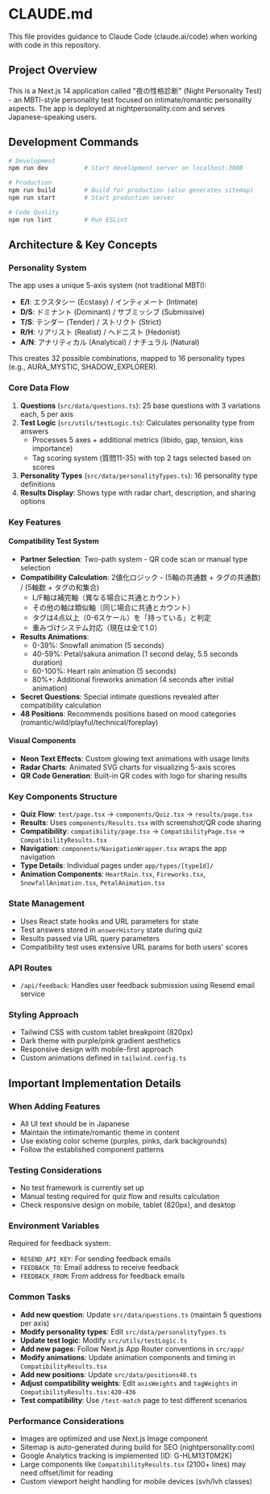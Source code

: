 # CLAUDE.md

This file provides guidance to Claude Code (claude.ai/code) when working with code in this repository.

## Project Overview
This is a Next.js 14 application called "夜の性格診断" (Night Personality Test) - an MBTI-style personality test focused on intimate/romantic personality aspects. The app is deployed at nightpersonality.com and serves Japanese-speaking users.

## Development Commands
```bash
# Development
npm run dev          # Start development server on localhost:3000

# Production
npm run build        # Build for production (also generates sitemap)
npm run start        # Start production server

# Code Quality
npm run lint         # Run ESLint
```

## Architecture & Key Concepts

### Personality System
The app uses a unique 5-axis system (not traditional MBTI):
- **E/I**: エクスタシー (Ecstasy) / インティメート (Intimate)
- **D/S**: ドミナント (Dominant) / サブミッシブ (Submissive)
- **T/S**: テンダー (Tender) / ストリクト (Strict)
- **R/H**: リアリスト (Realist) / ヘドニスト (Hedonist)
- **A/N**: アナリティカル (Analytical) / ナチュラル (Natural)

This creates 32 possible combinations, mapped to 16 personality types (e.g., AURA_MYSTIC, SHADOW_EXPLORER).

### Core Data Flow
1. **Questions** (`src/data/questions.ts`): 25 base questions with 3 variations each, 5 per axis
2. **Test Logic** (`src/utils/testLogic.ts`): Calculates personality type from answers
   - Processes 5 axes + additional metrics (libido, gap, tension, kiss importance)
   - Tag scoring system (質問11-35) with top 2 tags selected based on scores
3. **Personality Types** (`src/data/personalityTypes.ts`): 16 personality type definitions
4. **Results Display**: Shows type with radar chart, description, and sharing options

### Key Features

#### Compatibility Test System
- **Partner Selection**: Two-path system - QR code scan or manual type selection
- **Compatibility Calculation**: 2値化ロジック - (5軸の共通数 + タグの共通数) / (5軸数 + タグの和集合)
  - L/F軸は補完軸（異なる場合に共通とカウント）
  - その他の軸は類似軸（同じ場合に共通とカウント）
  - タグは4点以上（0-6スケール）を「持っている」と判定
  - 重みづけシステム対応（現在は全て1.0）
- **Results Animations**: 
  - 0-39%: Snowfall animation (5 seconds)
  - 40-59%: Petal/sakura animation (1 second delay, 5.5 seconds duration)
  - 60-100%: Heart rain animation (5 seconds)
  - 80%+: Additional fireworks animation (4 seconds after initial animation)
- **Secret Questions**: Special intimate questions revealed after compatibility calculation
- **48 Positions**: Recommends positions based on mood categories (romantic/wild/playful/technical/foreplay)

#### Visual Components
- **Neon Text Effects**: Custom glowing text animations with usage limits
- **Radar Charts**: Animated SVG charts for visualizing 5-axis scores
- **QR Code Generation**: Built-in QR codes with logo for sharing results

### Key Components Structure
- **Quiz Flow**: `test/page.tsx` → `components/Quiz.tsx` → `results/page.tsx`
- **Results**: Uses `components/Results.tsx` with screenshot/QR code sharing
- **Compatibility**: `compatibility/page.tsx` → `CompatibilityPage.tsx` → `CompatibilityResults.tsx`
- **Navigation**: `components/NavigationWrapper.tsx` wraps the app navigation
- **Type Details**: Individual pages under `app/types/[typeId]/`
- **Animation Components**: `HeartRain.tsx`, `Fireworks.tsx`, `SnowfallAnimation.tsx`, `PetalAnimation.tsx`

### State Management
- Uses React state hooks and URL parameters for state
- Test answers stored in `answerHistory` state during quiz
- Results passed via URL query parameters
- Compatibility test uses extensive URL params for both users' scores

### API Routes
- `/api/feedback`: Handles user feedback submission using Resend email service

### Styling Approach
- Tailwind CSS with custom tablet breakpoint (820px)
- Dark theme with purple/pink gradient aesthetics
- Responsive design with mobile-first approach
- Custom animations defined in `tailwind.config.ts`

## Important Implementation Details

### When Adding Features
- All UI text should be in Japanese
- Maintain the intimate/romantic theme in content
- Use existing color scheme (purples, pinks, dark backgrounds)
- Follow the established component patterns

### Testing Considerations
- No test framework is currently set up
- Manual testing required for quiz flow and results calculation
- Check responsive design on mobile, tablet (820px), and desktop

### Environment Variables
Required for feedback system:
- `RESEND_API_KEY`: For sending feedback emails
- `FEEDBACK_TO`: Email address to receive feedback
- `FEEDBACK_FROM`: From address for feedback emails

### Common Tasks
- **Add new question**: Update `src/data/questions.ts` (maintain 5 questions per axis)
- **Modify personality types**: Edit `src/data/personalityTypes.ts`
- **Update test logic**: Modify `src/utils/testLogic.ts`
- **Add new pages**: Follow Next.js App Router conventions in `src/app/`
- **Modify animations**: Update animation components and timing in `CompatibilityResults.tsx`
- **Add new positions**: Update `src/data/positions48.ts`
- **Adjust compatibility weights**: Edit `axisWeights` and `tagWeights` in `CompatibilityResults.tsx:420-436`
- **Test compatibility**: Use `/test-match` page to test different scenarios

### Performance Considerations
- Images are optimized and use Next.js Image component
- Sitemap is auto-generated during build for SEO (nightpersonality.com)
- Google Analytics tracking is implemented (ID: G-HLM13T0M2K)
- Large components like `CompatibilityResults.tsx` (2100+ lines) may need offset/limit for reading
- Custom viewport height handling for mobile devices (svh/lvh classes)